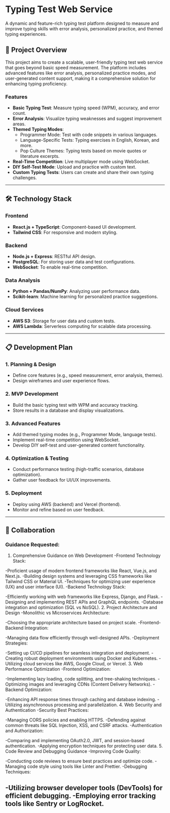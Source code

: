 # Typing Test Web Service

A dynamic and feature-rich typing test platform designed to measure and improve typing skills with error analysis, personalized practice, and themed typing experiences.

## 🚀 Project Overview

This project aims to create a scalable, user-friendly typing test web service that goes beyond basic speed measurement. The platform includes advanced features like error analysis, personalized practice modes, and user-generated content support, making it a comprehensive solution for enhancing typing proficiency.

### Features
- **Basic Typing Test**: Measure typing speed (WPM), accuracy, and error count.
- **Error Analysis**: Visualize typing weaknesses and suggest improvement areas.
- **Themed Typing Modes**:
  - Programmer Mode: Test with code snippets in various languages.
  - Language-Specific Tests: Typing exercises in English, Korean, and more.
  - Pop Culture Themes: Typing tests based on movie quotes or literature excerpts.
- **Real-Time Competition**: Live multiplayer mode using WebSocket.
- **DIY Self-Test Mode**: Upload and practice with custom text.
- **Custom Typing Tests**: Users can create and share their own typing challenges.

---

## 🛠️ Technology Stack

### Frontend
- **React.js + TypeScript**: Component-based UI development.
- **Tailwind CSS**: For responsive and modern styling.

### Backend
- **Node.js + Express**: RESTful API design.
- **PostgreSQL**: For storing user data and test configurations.
- **WebSocket**: To enable real-time competition.

### Data Analysis
- **Python + Pandas/NumPy**: Analyzing user performance data.
- **Scikit-learn**: Machine learning for personalized practice suggestions.

### Cloud Services
- **AWS S3**: Storage for user data and custom tests.
- **AWS Lambda**: Serverless computing for scalable data processing.

---

## 📋 Development Plan

### 1. Planning & Design
- Define core features (e.g., speed measurement, error analysis, themes).
- Design wireframes and user experience flows.

### 2. MVP Development
- Build the basic typing test with WPM and accuracy tracking.
- Store results in a database and display visualizations.

### 3. Advanced Features
- Add themed typing modes (e.g., Programmer Mode, language tests).
- Implement real-time competition using WebSocket.
- Develop DIY self-test and user-generated content functionality.

### 4. Optimization & Testing
- Conduct performance testing (high-traffic scenarios, database optimization).
- Gather user feedback for UI/UX improvements.

### 5. Deployment
- Deploy using AWS (backend) and Vercel (frontend).
- Monitor and refine based on user feedback.

---

## 🌟 Collaboration

### Guidance Requested:
1. Comprehensive Guidance on Web Development
  -Frontend Technology Stack:

  -Proficient usage of modern frontend frameworks like React, Vue.js, and Next.js.
  -Building design systems and leveraging CSS frameworks like Tailwind CSS or Material UI.
  -Techniques for optimizing user experience (UX) and user interface (UI).
  -Backend Technology Stack:

  -Efficiently working with web frameworks like Express, Django, and Flask.
  -Designing and implementing REST APIs and GraphQL endpoints.
  -Database integration and optimization (SQL vs NoSQL).
2. Project Architecture and Design
  -Monolithic vs Microservices Architecture:
  
  -Choosing the appropriate architecture based on project scale.
  -Frontend-Backend Integration:
  
  -Managing data flow efficiently through well-designed APIs.
  -Deployment Strategies:
  
  -Setting up CI/CD pipelines for seamless integration and deployment.
  -Creating robust deployment environments using Docker and Kubernetes.
  -Utilizing cloud services like AWS, Google Cloud, or Vercel.
3. Web Performance Optimization
  -Frontend Optimization:
  
  -Implementing lazy loading, code splitting, and tree-shaking techniques.
  -Optimizing images and leveraging CDNs (Content Delivery Networks).
  -Backend Optimization:
  
  -Enhancing API response times through caching and database indexing.
  -Utilizing asynchronous processing and parallelization.
4. Web Security and Authentication
  -Security Best Practices:
  
  -Managing CORS policies and enabling HTTPS.
  -Defending against common threats like SQL Injection, XSS, and CSRF attacks.
  -Authentication and Authorization:
  
  -Comparing and implementing OAuth2.0, JWT, and session-based authentication.
  -Applying encryption techniques for protecting user data.
5. Code Review and Debugging Guidance
  -Improving Code Quality:
  
  -Conducting code reviews to ensure best practices and optimize code.
  -Managing code style using tools like Linter and Prettier.
  -Debugging Techniques:
  
  -Utilizing browser developer tools (DevTools) for efficient debugging.
  -Employing error tracking tools like Sentry or LogRocket.
---
